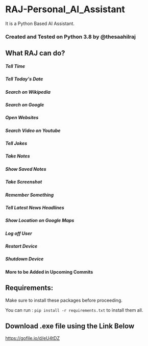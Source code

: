 # RAJ-Personal_AI_Assistant
It is a Python Based AI Assistant. 
### Created and Tested on Python 3.8 by @thesaahilraj


## What RAJ can do?

##### Tell Time
##### Tell Today's Date
##### Search on Wikipedia
##### Search on Google
##### Open Websites
##### Search Video on Youtube
##### Tell Jokes
##### Take Notes
##### Show Saved Notes
##### Take Screenshot
##### Remember Something
##### Tell Latest News Headlines
##### Show Location on Google Maps
##### Log off User
##### Restart Device
##### Shutdown Device

#### More to be Added in Upcoming Commits


## Requirements:

Make sure to install these packages before proceeding.

You can run :  `pip install -r requirements.txt` to install them all.

## Download .exe file using the Link Below
https://gofile.io/d/eU4tDZ
